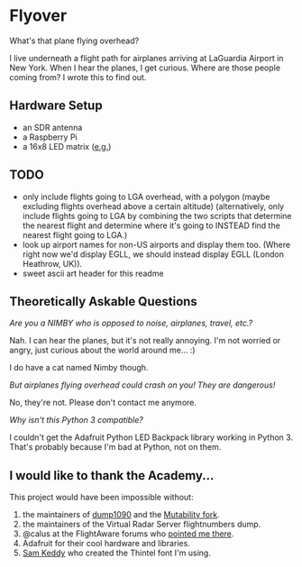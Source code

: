 Flyover
======= 

What's that plane flying overhead? 

I live underneath a flight path for airplanes arriving at LaGuardia Airport in New York. When I hear the planes, I get curious. Where are those people coming from? I wrote this to find out.

Hardware Setup
--------------

- an SDR antenna
- a Raspberry Pi
- a 16x8 LED matrix ([e.g.](https://www.adafruit.com/products/2037))

TODO
----
- only include flights going to LGA overhead, with a polygon (maybe excluding flights overhead above a certain altitude)
   (alternatively, only include flights going to LGA by combining the two scripts that determine the nearest flight and determine where it's going to INSTEAD find the nearest flight going to LGA.)
- look up airport names for non-US airports and display them too. (Where right now we'd display EGLL, we should instead display EGLL (London Heathrow, UK)).
- sweet ascii art header for this readme

Theoretically Askable Questions
-------------------------------

*Are you a NIMBY who is opposed to noise, airplanes, travel, etc.?*

Nah. I can hear the planes, but it's not really annoying. I'm not worried or angry, just curious about the world around me... :)

I do have a cat named Nimby though.

*But airplanes flying overhead could crash on you! They are dangerous!*

No, they're not. Please don't contact me anymore.

*Why isn't this Python 3 compatible?*

I couldn't get the Adafruit Python LED Backpack library working in Python 3. That's probably because I'm bad at Python, not on them.

I would like to thank the Academy...
------------------------------------
This project would have been impossible without:

1. the maintainers of [dump1090](https://github.com/antirez/dump1090) and the [Mutability fork](https://github.com/mutability/dump1090).
2. the maintainers of the Virtual Radar Server flightnumbers dump.
3. @calus at the FlightAware forums who [pointed me there](http://discussions.flightaware.com/ads-b-flight-tracking-f21/mapping-n-numbers-to-departure-airports-t36511.html).
4. Adafruit for their cool hardware and libraries.
5. [Sam Keddy](http://samkeddy.com/) who created the Thintel font I'm using.


